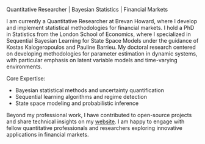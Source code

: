 Quantitative Researcher | Bayesian Statistics | Financial Markets

I am currently a Quantitative Researcher at Brevan Howard, where I develop and implement statistical methodologies for financial markets. I hold a PhD in Statistics from the London School of Economics, where I specialized in Sequential Bayesian Learning for State Space Models under the guidance of Kostas Kalogeropoulos and Pauline Barrieu. My doctoral research centered on developing methodologies for parameter estimation in dynamic systems, with particular emphasis on latent variable models and time-varying environments.

Core Expertise:
- Bayesian statistical methods and uncertainty quantification
- Sequential learning algorithms and regime detection
- State space modeling and probabilistic inference

Beyond my professional work, I have contributed to open-source projects and share technical insights on my [website](https://paschermayr.github.io). I am happy to engage with fellow quantitative professionals and researchers exploring innovative applications in financial markets.

